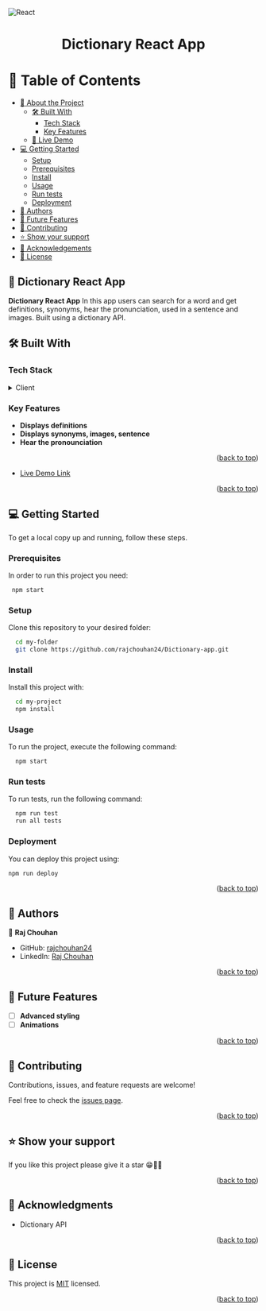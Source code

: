 <img src="https://img.shields.io/badge/React-20232A?style=for-the-badge&logo=react&logoColor=61DAFB" title="React" alt="React" width="auto" height="auto"/>&nbsp;

<a name="readme-top"></a>

<div align="center">
  <h1><b>Dictionary React App</b></h1>
</div>

# 📗 Table of Contents

- [📖 About the Project](#about-project)
  - [🛠 Built With](#built-with)
    - [Tech Stack](#tech-stack)
    - [Key Features](#key-features)
  - [🚀 Live Demo](#live-demo)
- [💻 Getting Started](#getting-started)
  - [Setup](#setup)
  - [Prerequisites](#prerequisites)
  - [Install](#install)
  - [Usage](#usage)
  - [Run tests](#run-tests)
  - [Deployment](#triangular_flag_on_post-deployment)
- [👥 Authors](#authors)
- [🔭 Future Features](#future-features)
- [🤝 Contributing](#contributing)
- [⭐️ Show your support](#support)
- [🙏 Acknowledgements](#acknowledgements)
- [📝 License](#license)

## 📖 Dictionary React App <a name="about-project"></a>

**Dictionary React App** In this app users can search for a word and get definitions, synonyms, hear the pronunciation, used in a sentence and images.
Built using a dictionary API.

## 🛠 Built With <a name="built-with"></a>

### Tech Stack <a name="tech-stack"></a>

<details>
  <summary>Client</summary>
  <ul>
    <li><a href="https://reactjs.org/">React.js</a></li>
  </ul>
</details>

### Key Features <a name="key-features"></a>

- **Displays definitions**
- **Displays synonyms, images, sentence**
- **Hear the pronounciation**

<p align="right">(<a href="#readme-top">back to top</a>)</p>

- [Live Demo Link]([https://sensational-daifuku-23c679.netlify.app/](https://pronouncedis.netlify.app))

<p align="right">(<a href="#readme-top">back to top</a>)</p>

## 💻 Getting Started <a name="getting-started"></a>

To get a local copy up and running, follow these steps.

### Prerequisites

In order to run this project you need:

```sh
 npm start
```
### Setup

Clone this repository to your desired folder:

```sh
  cd my-folder
  git clone https://github.com/rajchouhan24/Dictionary-app.git
```

### Install

Install this project with:

```sh
  cd my-project
  npm install
```

### Usage

To run the project, execute the following command:

```sh
  npm start
```

### Run tests

To run tests, run the following command:

```sh
  npm run test
  run all tests
```

### Deployment

You can deploy this project using:

```sh
npm run deploy
```

<p align="right">(<a href="#readme-top">back to top</a>)</p>

## 👥 Authors <a name="authors"></a>

👤 **Raj Chouhan**

- GitHub: [rajchouhan24](https://github.com/rajchouhan24)
- LinkedIn: [Raj Chouhan](raj-chouhan-1517a6271)

<p align="right">(<a href="#readme-top">back to top</a>)</p>

## 🔭 Future Features <a name="future-features"></a>

- [ ] **Advanced styling**
- [ ] **Animations**

<p align="right">(<a href="#readme-top">back to top</a>)</p>

## 🤝 Contributing <a name="contributing"></a>

Contributions, issues, and feature requests are welcome!

Feel free to check the [issues page](https://github.com/rajchouhan24/Dictionary-app.git).

<p align="right">(<a href="#readme-top">back to top</a>)</p>

## ⭐️ Show your support <a name="support"></a>

If you like this project please give it a star 😁🌟✨

<p align="right">(<a href="#readme-top">back to top</a>)</p>

## 🙏 Acknowledgments <a name="acknowledgements"></a>

- Dictionary API

<p align="right">(<a href="#readme-top">back to top</a>)</p>

## 📝 License <a name="license"></a>

This project is [MIT](./LICENSE) licensed.

<p align="right">(<a href="#readme-top">back to top</a>)</p>
